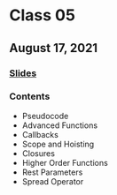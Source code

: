 # Class 05

## August 17, 2021

### [Slides](./slides/jsd-class-advanced-functions.pdf)

### Contents

- Pseudocode
- Advanced Functions
- Callbacks
- Scope and Hoisting
- Closures
- Higher Order Functions
- Rest Parameters
- Spread Operator
